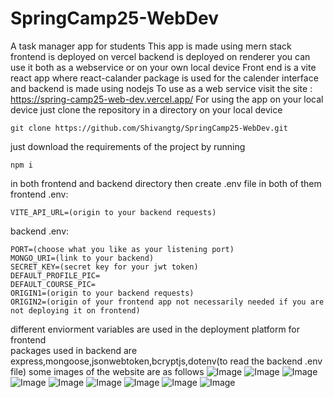 # SpringCamp25-WebDev
A task manager app for students
This app is made using mern stack frontend is deployed on vercel backend is deployed on renderer you can use it both as a webservice or on your own local device 
Front end is a vite react app where react-calander package is used for the calender interface and backend is made using nodejs
To use as a web service visit the site : https://spring-camp25-web-dev.vercel.app/
For using the app on your local device just clone the repository in a directory on your local device 
```
git clone https://github.com/Shivangtg/SpringCamp25-WebDev.git
```
just download the requirements of the project by running 
```
npm i
```
in both frontend and backend directory
then create .env file in both of them 
frontend .env:
```
VITE_API_URL=(origin to your backend requests)
```
backend .env:
```
PORT=(choose what you like as your listening port)
MONGO_URI=(link to your backend)
SECRET_KEY=(secret key for your jwt token)
DEFAULT_PROFILE_PIC=
DEFAULT_COURSE_PIC=
ORIGIN1=(origin to your backend requests)
ORIGIN2=(origin of your frontend app not necessarily needed if you are not deploying it on frontend) 
```
different enviorment variables are used in the deployment platform for frontend  
packages used in backend are express,mongoose,jsonwebtoken,bcryptjs,dotenv(to read the backend .env file) 
some images of the website are as follows
![Image](https://github.com/user-attachments/assets/47225a60-5482-4241-96bb-d36ee2d62a98)
![Image](https://github.com/user-attachments/assets/c16f54fc-2912-4f7e-9fa9-54d4e7ae9d1c)
![Image](https://github.com/user-attachments/assets/fd908151-3367-4ea9-bffe-2c8f785b5769)
![Image](https://github.com/user-attachments/assets/8254b050-1164-4d2c-aaa4-474063755552)
![Image](https://github.com/user-attachments/assets/824f0fd8-363c-44cf-844c-d1bde67e6089)
![Image](https://github.com/user-attachments/assets/cd2d72e8-54a3-41fd-8e86-bdc4c05794c9)
![Image](https://github.com/user-attachments/assets/3589f57f-69f6-4636-a51a-7ff48a5f8132)
![Image](https://github.com/user-attachments/assets/bb244233-a86e-4831-bd7e-dd6385ee13e1)
![Image](https://github.com/user-attachments/assets/d5111d09-93b2-4a7b-a022-8549e93da93f)                                                               

